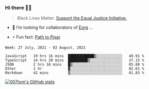 ### Hi there 👋🏿

<!--
**007tom/007tom** is a ✨ _special_ ✨ repository because its `README.md` (this file) appears on your GitHub profile.

Here are some ideas to get you started:
-->

> Black Lives Matter. [Support the Equal Justice Initiative.](https://support.eji.org/give/153413/#!/donation/checkout)

<!--
- 🔭 I’m currently working on ...
- 🌱 I’m currently learning ...
-->
- 👯 I’m looking for collaborators of [Eorg](https://github.com/zhyd1997/Eorg) ...

<!--
- 🤔 I’m looking for help with ...
- 💬 Ask me about ...
- 📫 How to reach me: ...
- 😄 Pronouns: ...
-->

- ⚡ Fun fact: [Path to Pixar](https://bunnyhobby.github.io/)
<!--
-->

<!--START_SECTION:waka-->
```text
Week: 27 July, 2021 - 02 August, 2021

JavaScript   19 hrs 16 mins  ████████████▒░░░░░░░░░░░░   49.91 % 
TypeScript   14 hrs 20 mins  █████████▒░░░░░░░░░░░░░░░   37.15 % 
JSON         2 hrs 16 mins   █▒░░░░░░░░░░░░░░░░░░░░░░░   05.88 % 
Other        1 hr            ▓░░░░░░░░░░░░░░░░░░░░░░░░   02.61 % 
Markdown     42 mins         ▒░░░░░░░░░░░░░░░░░░░░░░░░   01.83 % 
```
<!--END_SECTION:waka-->


[![007tom's GitHub stats](https://github-readme-stats.vercel.app/api?username=007tom&count_private=true&show_icons=true&theme=react)
](https://github.com/anuraghazra/github-readme-stats)
